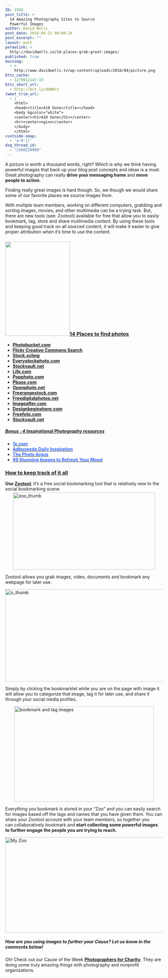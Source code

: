 ```yaml
---
ID: 1560
post_title: >
  14 Amazing Photography Sites to Source
  Powerful Images
author: David Wells
post_date: 2010-04-21 08:00:24
post_excerpt: ""
layout: post
permalink: >
  http://davidwells.io/14-places-grab-great-images/
published: true
mainimg:
  - >
    http://www.davidwells.tv/wp-content/uploads/2010/04/picture.png
bttc_cache:
  - 1279912147:19
bttc_short_url:
  - http://bit.ly/dbWNrv
tweet_trim_url:
  - |
    <html>
    <head><title>410 Gone</title></head>
    <body bgcolor="white">
    <center><h1>410 Gone</h1></center>
    <hr><center>nginx</center>
    </body>
    </html>
custside-smap:
  - 'a:0:{}'
dsq_thread_id:
  - "2368228900"
---
```

A picture is worth a thousand words, right? Which is why we think having powerful images that back up your blog post concepts and ideas is a must. Great photography can really <strong>drive your messaging home</strong> and <strong>move people to action</strong>.

Finding really great images is hard though. So, we though we would share some of our favorite places we source images from.

With multiple team members, working on different computers, grabbing and sorting images, movies, and other multimedia can be a trying task. But, there are new tools (see: Zootool) available for free that allow you to easily bookmark, tag, store and share multimedia content. By using these tools and keeping good track on all sourced content, it will make it easier to give proper attribution when it’s time to use the content.
<!--more-->
<h3><a href="http://www.davidwells.tv/wp-content/uploads/2010/04/kitty1.png"><img class="alignright size-medium wp-image-1682" title="kitty" src="http://www.davidwells.tv/wp-content/uploads/2010/04/kitty-206x300.png" alt="" width="206" height="300" /></a><span style="text-decoration: underline;">14 Places to find photos</span></h3>
<ul>
	<li><a href="http://www.photobucket.com"><strong>Photobucket.com</strong></a></li>
	<li><a href="http://www.flickr.com/search/?s=int&amp;l=cc&amp;q=social+media&amp;m=tags"><strong>Flickr Creative Commons Search</strong></a></li>
	<li><a href="http://www.sxc.hu"><strong>Stock.xchng</strong></a></li>
	<li><a title="http://www.everystockphoto.com/" href="http://www.everystockphoto.com/"><strong>Everystockphoto.com</strong></a></li>
	<li><a href="http://www.stockvault.net"><strong>Stockvault.net</strong></a></li>
	<li><a href="http://www.life.com"><strong>Life.com</strong></a></li>
	<li><a href="http://www.popphoto.com"><strong>Popphoto.com</strong></a></li>
	<li><a href="http://www.pbase.com"><strong>Pbase.com</strong></a></li>
	<li><a href="http://www.openphoto.net"><strong>Openphoto.net</strong></a></li>
	<li><a href="http://www.freerangestock.com"><strong>Freerangestock.com</strong></a></li>
	<li><a href="http://www.freedigitalphotos.net"><strong>Freedigitalphotos.net</strong></a></li>
	<li><a href="http://www.imageafter.com"><strong>Imageafter.com</strong></a></li>
	<li><a href="http://www.designbeginshere.com"><strong>Designbeginshere.com</strong></a></li>
	<li><a href="http://www.freefoto.com"><strong>Freefoto.com</strong></a></li>
	<li><a href="http://www.stockvault.net/"><strong>Stockvault.net</strong></a></li>
</ul>
<h5><span style="text-decoration: underline;">Bonus : 4 Inspirational Photography resources</span></h5>
<ul>
	<li><a href="http://www.1x.com"><span style="color: #000000;"><strong><span style="color: #3366ff;">1x.com</span></strong></span></a></li>
	<li><a href="http://abduzeedo.com/tags/inspiration"><span style="color: #000000;"><strong><span style="color: #3366ff;">Adbuzeedo Daily Inspiration</span></strong></span></a></li>
	<li><span style="color: #000000;"><strong><a href="http://www.thephotoargus.com/"><span style="color: #3366ff;">The Photo Argus</span></a></strong></span></li>
	<li><span style="color: #000000;"><a href="99-stunning-images-that-refresh-your-mood"><strong><span style="color: #3366ff;">99 Stunning Images to Refresh Your Mood</span></strong></a></span></li>
</ul>
<h3><span style="text-decoration: underline;">How to keep track of it all</span></h3>
<strong>Use </strong><a href="http://zootool.com/"><strong>Zootool</strong></a><strong>. </strong>It’s a free social bookmarking tool that is relatively new to the social bookmarking scene. <a href="http://www.davidwells.tv/wp-content/uploads/2010/04/zoo_thumb1.png"><img style="display: block; margin-left: auto; margin-right: auto; margin-top: 3px; margin-bottom: 3px;" title="zoo_thumb" src="http://www.davidwells.tv/wp-content/uploads/2010/04/zoo_thumb_thumb1.png" alt="zoo_thumb" width="454" height="246" border="0" /></a>

Zootool allows you grab images, video, documents and bookmark any webpage for later use.

<a href="http://www.davidwells.tv/wp-content/uploads/2010/04/o_thumb1.png"><img style="display: block; float: none; margin-left: auto; margin-right: auto; border: 0px;" title="o_thumb" src="http://www.davidwells.tv/wp-content/uploads/2010/04/o_thumb_thumb1.png" alt="o_thumb" width="544" height="294" border="0" /></a>

Simply by clicking the bookmarklet while you are on the page with image it will allow you to categorize that image, tag it for later use, and share it through your social media profiles.

<a href="http://www.davidwells.tv/wp-content/uploads/2010/04/bookmarkandtagimages1.png"><img style="display: block; float: none; margin-left: auto; margin-right: auto; border: 0px;" title="bookmark and tag images" src="http://www.davidwells.tv/wp-content/uploads/2010/04/bookmarkandtagimages_thumb1.png" alt="bookmark and tag images" width="446" height="304" border="0" /></a>

Everything you bookmark is stored in your “Zoo” and you can easily search for images based off the tags and names that you have given them. You can share your Zootool account with your team members, so together you can collaboratively bookmark and<strong> start collecting some powerful images to further engage the people you are trying to reach.</strong>

<a href="http://www.davidwells.tv/wp-content/uploads/2010/04/MyZoo1.png"><img style="display: block; float: none; margin-left: auto; margin-right: auto; border: 0px;" title="My Zoo" src="http://www.davidwells.tv/wp-content/uploads/2010/04/MyZoo_thumb1.png" alt="My Zoo" width="532" height="304" border="0" /></a>
<h5>How are you using images to further your Cause? Let us know in the comments below!</h5>
Oh! Check out our Cause of the Week <strong><a href="http://photoforcharity.org/">Photographers for Charity</a></strong>. They are doing some truly amazing things with photography and nonprofit organizations.